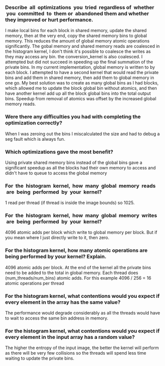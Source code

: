 ### Describe  all  optimizations  you  tried  regardless of  whether  you  committed  to  them or  abandoned them and whether they improved or hurt performance.
I make local bins for each block in shared memory, update the shared memory, then at the very end, copy the shared memory bins to global memory. This reduces the amount of global memory atomic operations significantly. The gobal memory and shared memory reads are coalesced in the histogram kernel, I don't think it's possible to coalesce the writes as they may access any bin. the conversion_kernel is also coalesced. 
I attempted but did not succeed in speeding up the final summation of the private bins. In my current implementation, global memory is written to by each block. I attempted to have a second kernel that would read the private bins and add them in shared memory, then add them to global memory in one go. My best solution was to create as many global bins as I had blocks, which allowed me to update the block global bin without atomics, and then have another kernel add up all the block global bins into the total output bins. Speedup from removal of atomics was offset by the increased global memory reads.

### Were there any difficulties you had with completing the optimization correctly?
When I was zeroing out the bins I miscalculated the size and had to debug a seg fault which is always fun.

### Which optimizations gave the most benefit?
Using private shared memory bins instead of the global bins gave a significant speedup as all the blocks had their own memory to access and didn't have to queue to access the global memory

### For  the  histogram  kernel,  how  many  global  memory  reads  are  being  performed  by  your  kernel?
1 read per thread (if thread is inside the image bounds) so 1025.

### For  the  histogram  kernel,  how  many  global  memory  writes  are  being  performed  by  your  kernel?
4096 atomic adds per block which write to global memory per block.
But if you mean where I just directly write to it, then zero.

### For the histogram kernel, how many atomic operations are being performed by your kernel? Explain.
4096 atomic adds per block. At the end of the kernel all the private bins need to be added to the total in global memory. Each thread does  (num_threads/num_bins) atomic adds. For this example 4096 / 256 = 16 atomic operations per thread

### For the histogram kernel, what contentions would you expect if every element in the array has the same value?
The performance would degrade considerably as all the threads would have to wait to access the same bin address in memory. 

### For the histogram kernel, what contentions would you expect if every element in the input array has a random value?
The higher the entropy of the input image, the better the kernel will perform as there will be very few collisions so the threads will spend less time waiting to update the private bins.